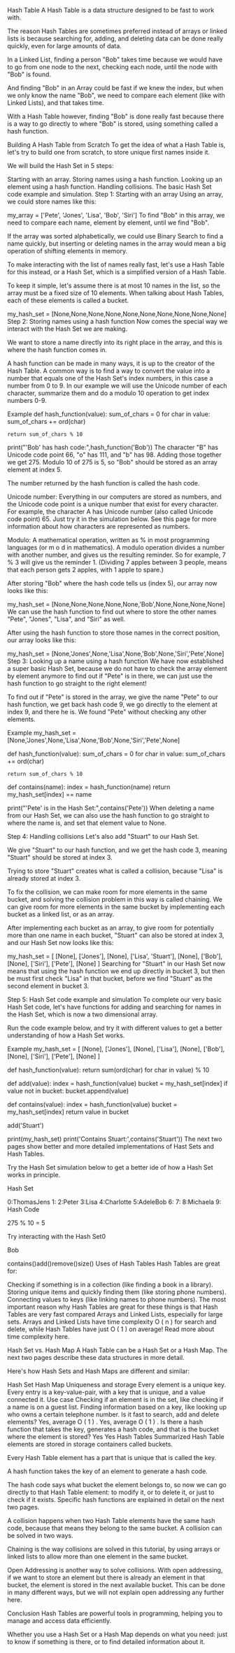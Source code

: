 Hash Table
A Hash Table is a data structure designed to be fast to work with.

The reason Hash Tables are sometimes preferred instead of arrays or linked lists is because searching for, adding, and deleting data can be done really quickly, even for large amounts of data.

In a Linked List, finding a person "Bob" takes time because we would have to go from one node to the next, checking each node, until the node with "Bob" is found.

And finding "Bob" in an Array could be fast if we knew the index, but when we only know the name "Bob", we need to compare each element (like with Linked Lists), and that takes time.

With a Hash Table however, finding "Bob" is done really fast because there is a way to go directly to where "Bob" is stored, using something called a hash function.

Building A Hash Table from Scratch
To get the idea of what a Hash Table is, let's try to build one from scratch, to store unique first names inside it.

We will build the Hash Set in 5 steps:

Starting with an array.
Storing names using a hash function.
Looking up an element using a hash function.
Handling collisions.
The basic Hash Set code example and simulation.
Step 1: Starting with an array
Using an array, we could store names like this:

my_array = ['Pete', 'Jones', 'Lisa', 'Bob', 'Siri']
To find "Bob" in this array, we need to compare each name, element by element, until we find "Bob".

If the array was sorted alphabetically, we could use Binary Search to find a name quickly, but inserting or deleting names in the array would mean a big operation of shifting elements in memory.

To make interacting with the list of names really fast, let's use a Hash Table for this instead, or a Hash Set, which is a simplified version of a Hash Table.

To keep it simple, let's assume there is at most 10 names in the list, so the array must be a fixed size of 10 elements. When talking about Hash Tables, each of these elements is called a bucket.

my_hash_set = [None,None,None,None,None,None,None,None,None,None]
Step 2: Storing names using a hash function
Now comes the special way we interact with the Hash Set we are making.

We want to store a name directly into its right place in the array, and this is where the hash function comes in.

A hash function can be made in many ways, it is up to the creator of the Hash Table. A common way is to find a way to convert the value into a number that equals one of the Hash Set's index numbers, in this case a number from 0 to 9. In our example we will use the Unicode number of each character, summarize them and do a modulo 10 operation to get index numbers 0-9.

Example
def hash_function(value):
    sum_of_chars = 0
    for char in value:
        sum_of_chars += ord(char)

    return sum_of_chars % 10

print("'Bob' has hash code:",hash_function('Bob'))
The character "B" has Unicode code point 66, "o" has 111, and "b" has 98. Adding those together we get 275. Modulo 10 of 275 is 5, so "Bob" should be stored as an array element at index 5.

The number returned by the hash function is called the hash code.

Unicode number: Everything in our computers are stored as numbers, and the Unicode code point is a unique number that exist for every character. For example, the character A has Unicode number (also called Unicode code point) 65. Just try it in the simulation below. See this page for more information about how characters are represented as numbers.

Modulo: A mathematical operation, written as % in most programming languages (or 
m
o
d
 in mathematics). A modulo operation divides a number with another number, and gives us the resulting reminder. So for example, 7 % 3 will give us the reminder 1. (Dividing 7 apples between 3 people, means that each person gets 2 apples, with 1 apple to spare.)

After storing "Bob" where the hash code tells us (index 5), our array now looks like this:

my_hash_set = [None,None,None,None,None,'Bob',None,None,None,None]
We can use the hash function to find out where to store the other names "Pete", "Jones", "Lisa", and "Siri" as well.

After using the hash function to store those names in the correct position, our array looks like this:

my_hash_set = [None,'Jones',None,'Lisa',None,'Bob',None,'Siri','Pete',None]
Step 3: Looking up a name using a hash function
We have now established a super basic Hash Set, because we do not have to check the array element by element anymore to find out if "Pete" is in there, we can just use the hash function to go straight to the right element!

To find out if "Pete" is stored in the array, we give the name "Pete" to our hash function, we get back hash code 9, we go directly to the element at index 9, and there he is. We found "Pete" without checking any other elements.

Example
my_hash_set = [None,'Jones',None,'Lisa',None,'Bob',None,'Siri','Pete',None]

def hash_function(value):
    sum_of_chars = 0
    for char in value:
        sum_of_chars += ord(char)

    return sum_of_chars % 10
    
def contains(name):
    index = hash_function(name)
    return my_hash_set[index] == name

print("'Pete' is in the Hash Set:",contains('Pete'))
When deleting a name from our Hash Set, we can also use the hash function to go straight to where the name is, and set that element value to None.

Step 4: Handling collisions
Let's also add "Stuart" to our Hash Set.

We give "Stuart" to our hash function, and we get the hash code 3, meaning "Stuart" should be stored at index 3.

Trying to store "Stuart" creates what is called a collision, because "Lisa" is already stored at index 3.

To fix the collision, we can make room for more elements in the same bucket, and solving the collision problem in this way is called chaining. We can give room for more elements in the same bucket by implementing each bucket as a linked list, or as an array.

After implementing each bucket as an array, to give room for potentially more than one name in each bucket, "Stuart" can also be stored at index 3, and our Hash Set now looks like this:

my_hash_set = [
    [None],
    ['Jones'],
    [None],
    ['Lisa', 'Stuart'],
    [None],
    ['Bob'],
    [None],
    ['Siri'],
    ['Pete'],
    [None]
]
Searching for "Stuart" in our Hash Set now means that using the hash function we end up directly in bucket 3, but then be must first check "Lisa" in that bucket, before we find "Stuart" as the second element in bucket 3.

Step 5: Hash Set code example and simulation
To complete our very basic Hash Set code, let's have functions for adding and searching for names in the Hash Set, which is now a two dimensional array.

Run the code example below, and try it with different values to get a better understanding of how a Hash Set works.

Example
my_hash_set = [
    [None],
    ['Jones'],
    [None],
    ['Lisa'],
    [None],
    ['Bob'],
    [None],
    ['Siri'],
    ['Pete'],
    [None]
]

def hash_function(value):
    return sum(ord(char) for char in value) % 10
    
def add(value):
    index = hash_function(value)
    bucket = my_hash_set[index]
    if value not in bucket:
        bucket.append(value)
        
def contains(value):
    index = hash_function(value)
    bucket = my_hash_set[index]
    return value in bucket

add('Stuart')

print(my_hash_set)
print('Contains Stuart:',contains('Stuart'))
The next two pages show better and more detailed implementations of Hast Sets and Hash Tables.

Try the Hash Set simulation below to get a better ide of how a Hash Set works in principle.

Hash Set

0:ThomasJens
1:
2:Peter
3:Lisa
4:Charlotte
5:AdeleBob
6:
7:
8:Michaela
9:
Hash Code

275 % 10 = 5

Try interacting with the Hash Set0

Bob

contains()add()remove()size()
Uses of Hash Tables
Hash Tables are great for:

Checking if something is in a collection (like finding a book in a library).
Storing unique items and quickly finding them (like storing phone numbers).
Connecting values to keys (like linking names to phone numbers).
The most important reason why Hash Tables are great for these things is that Hash Tables are very fast compared Arrays and Linked Lists, especially for large sets. Arrays and Linked Lists have time complexity 
O
(
n
)
 for search and delete, while Hash Tables have just 
O
(
1
)
 on average! Read more about time complexity here.

Hash Set vs. Hash Map
A Hash Table can be a Hash Set or a Hash Map. The next two pages describe these data structures in more detail.

Here's how Hash Sets and Hash Maps are different and similar:

Hash Set	Hash Map
Uniqueness and storage	Every element is a unique key.	Every entry is a key-value-pair, with a key that is unique, and a value connected it.
Use case	Checking if an element is in the set, like checking if a name is on a guest list.	Finding information based on a key, like looking up who owns a certain telephone number.
Is it fast to search, add and delete elements?	Yes, average 
O
(
1
)
.	Yes, average 
O
(
1
)
.
Is there a hash function that takes the key, generates a hash code, and that is the bucket where the element is stored?	Yes	Yes
Hash Tables Summarized
Hash Table elements are stored in storage containers called buckets.

Every Hash Table element has a part that is unique that is called the key.

A hash function takes the key of an element to generate a hash code.

The hash code says what bucket the element belongs to, so now we can go directly to that Hash Table element: to modify it, or to delete it, or just to check if it exists. Specific hash functions are explained in detail on the next two pages.

A collision happens when two Hash Table elements have the same hash code, because that means they belong to the same bucket. A collision can be solved in two ways.

Chaining is the way collisions are solved in this tutorial, by using arrays or linked lists to allow more than one element in the same bucket.

Open Addressing is another way to solve collisions. With open addressing, if we want to store an element but there is already an element in that bucket, the element is stored in the next available bucket. This can be done in many different ways, but we will not explain open addressing any further here.

Conclusion
Hash Tables are powerful tools in programming, helping you to manage and access data efficiently.

Whether you use a Hash Set or a Hash Map depends on what you need: just to know if something is there, or to find detailed information about it.

